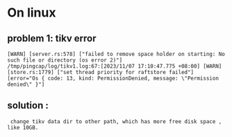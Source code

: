 # On linux
## problem 1: tikv error
```log
[WARN] [server.rs:578] ["failed to remove space holder on starting: No such file or directory (os error 2)"]
/tmp/pingcap/log/tikv1.log:67:[2023/11/07 17:10:47.775 +08:00] [WARN] [store.rs:1779] ["set thread priority for raftstore failed"] [error="Os { code: 13, kind: PermissionDenied, message: \"Permission denied\" }"]
```
## solution :
	 change	tikv data dir to other path, which has more free disk space , like 10GB.
